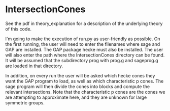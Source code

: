 # IntersectionCones

See the pdf in theory\_explanation for a description of the underlying theory of this code.

I'm going to make the execution of run.py as user-friendly as possible. On the first running, the user will need to enter the filenames where sage and GAP are installed. The GAP package hecke must also be installed. The user will also enter the path where the IntersectionCones directory can be found. It will be assumed that the subdirectory prog with prog.g and sageprog.g are loaded in that directory.

In addition, on every run the user will be asked which hecke cones they want the GAP program to load, as well as which characteristic p cones. The sage program will then divide the cones into blocks and compute the relevant intersections. Note that the characteristic p cones are the cones we are attempting to approximate here, and they are unknown for large symmetric groups.
